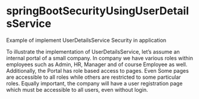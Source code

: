 # springBootSecurityUsingUserDetailsService
Example of implement UserDetailsService Security in application

To illustrate the implementation of UserDetailsService, let’s assume an internal portal of a small company.
In company we have various roles within employees such as Admin, HR, Manager and of course Employee as well.
Additionally, the Portal has role based access to pages.
Even Some pages are accessible to all roles while others are restricted to some particular roles.
Equally important, the company will have a user registration page which must be accessible to all users, even without login. 
